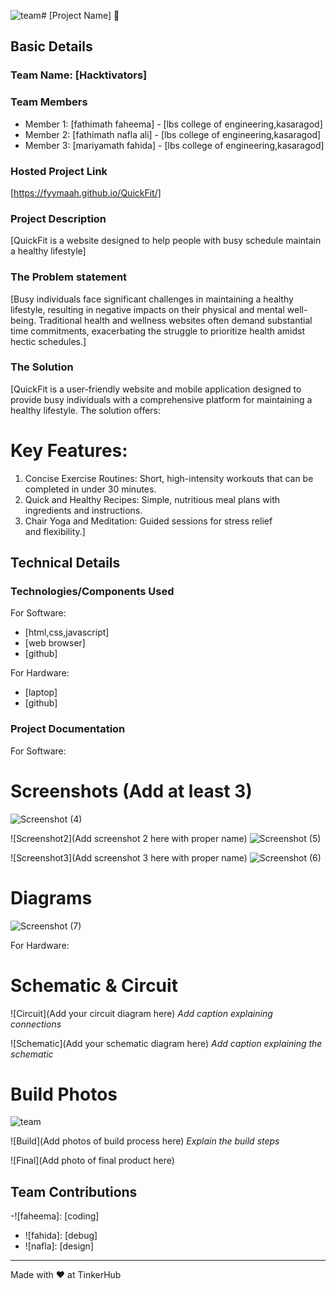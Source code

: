![team](https://github.com/user-attachments/assets/c41519db-7a46-44f2-9733-2c6d32dbc3b7)# [Project Name] 🎯


## Basic Details
### Team Name: [Hacktivators]


### Team Members
- Member 1: [fathimath faheema] - [lbs college of engineering,kasaragod]
- Member 2: [fathimath nafla ali] - [lbs college of engineering,kasaragod]
- Member 3: [mariyamath fahida] - [lbs college of engineering,kasaragod]

### Hosted Project Link
[https://fyymaah.github.io/QuickFit/]

### Project Description
[QuickFit is a website designed to help people with busy schedule maintain a healthy lifestyle]

### The Problem statement
[Busy individuals face significant challenges in maintaining a healthy lifestyle, resulting in negative impacts on their physical and mental well-being. Traditional health and wellness websites often demand substantial time commitments, exacerbating the struggle to prioritize health amidst hectic schedules.]

### The Solution
[QuickFit is a user-friendly website and mobile application designed to provide busy individuals with a comprehensive platform for maintaining a healthy lifestyle. The solution offers:

# Key Features:
1. Concise Exercise Routines: Short, high-intensity workouts that can be completed in under 30 minutes.
2. Quick and Healthy Recipes: Simple, nutritious meal plans with ingredients and instructions.
3. Chair Yoga and Meditation: Guided sessions for stress relief and flexibility.]

## Technical Details
### Technologies/Components Used
For Software:
- [html,css,javascript]
- [web browser]
- [github]

For Hardware:
- [laptop]
- [github]



### Project Documentation
For Software:

# Screenshots (Add at least 3)
![Screenshot (4)](https://github.com/user-attachments/assets/8a6cdf50-020e-4cd3-a2e9-161cde476b45)


![Screenshot2](Add screenshot 2 here with proper name)
![Screenshot (5)](https://github.com/user-attachments/assets/301fd9b1-335c-4ea8-bf82-4d6482110ab1)


![Screenshot3](Add screenshot 3 here with proper name)
![Screenshot (6)](https://github.com/user-attachments/assets/a8f5b2c6-711d-413f-b0bb-bf8910d5b16c)


# Diagrams
![Screenshot (7)](https://github.com/user-attachments/assets/8e57f6e3-0ddd-4347-9cfc-e06dbb517709)


For Hardware:

# Schematic & Circuit
![Circuit](Add your circuit diagram here)
*Add caption explaining connections*

![Schematic](Add your schematic diagram here)
*Add caption explaining the schematic*

# Build Photos
![team](https://github.com/user-attachments/assets/942c269e-4bfb-46e7-b6fc-f28db8db102c)


![Build](Add photos of build process here)
*Explain the build steps*

![Final](Add photo of final product here)


## Team Contributions
-![faheema]: [coding]
- ![fahida]: [debug]
- ![nafla]: [design]

---
Made with ❤️ at TinkerHub
